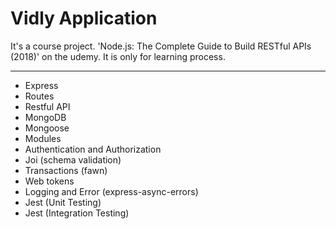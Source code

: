 # Vidly Application

It's a course project. 'Node.js: The Complete Guide to Build RESTful APIs (2018)' on the udemy. It is only for learning process.

<hr>

- Express
- Routes
- Restful API
- MongoDB
- Mongoose
- Modules
- Authentication and Authorization
- Joi (schema validation)
- Transactions (fawn)
- Web tokens
- Logging and Error (express-async-errors)
- Jest (Unit Testing)
- Jest (Integration Testing)

